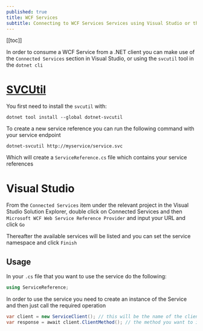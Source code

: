 ```yaml
---
published: true
title: WCF Services
subtitle: Connecting to WCF Services Services using Visual Studio or the SVCUtil CLI
---
```


[[toc]]

In order to consume a WCF Service from a .NET client you can make use of the `Connected Services` section in Visual Studio, or using the `svcutil` tool in the `dotnet cli`

# [SVCUtil](https://docs.microsoft.com/en-us/dotnet/core/additional-tools/dotnet-svcutil-guide?tabs=dotnetsvcutil2x)

You first need to install the `svcutil` with:

```
dotnet tool install --global dotnet-svcutil
```

To create a new service reference you can run the following command with your service endpoint

```
dotnet-svcutil http://myservice/service.svc
```

Which will create a `ServiceReference.cs` file which contains your service references

# Visual Studio

From the `Connected Services` item under the relevant project in the Visual Studio Solution Explorer, double click on Connected Services and then `Microsoft WCF Web Service Reference Provider` and input your URL and click `Go`

Thereafter the available services will be listed and you can set the service namespace and click `Finish`

## Usage

In your `.cs` file that you want to use the service do the following:

```cs
using ServiceReference;
```

In order to use the service you need to create an instance of the Service and then just call the required operation

```cs
var client = new ServiceClient(); // this will be the name of the client that you want to use
var response = await client.ClientMethod(); // the method you want to invoke
```
